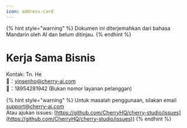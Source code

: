 ```yaml
---
icon: address-card
---
```


{% hint style="warning" %}
Dokumen ini diterjemahkan dari bahasa Mandarin oleh AI dan belum ditinjau.
{% endhint %}

# Kerja Sama Bisnis

Kontak: Tn. He  
📮：yinsenho@cherry-ai.com  
📱：18954281942 (Bukan nomor layanan pelanggan)

{% hint style="warning" %}
Untuk masalah penggunaan, silakan email support@cherry-ai.com  
Atau ajukan issues: [https://github.com/CherryHQ/cherry-studio/issues](https://github.com/CherryHQ/cherry-studio/issues))
{% endhint %}